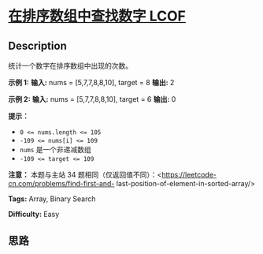 # [在排序数组中查找数字  LCOF][title]

## Description

统计一个数字在排序数组中出现的次数。

**示例 1:**
            **输入:** nums = [5,7,7,8,8,10], target = 8    **输出:** 2

**示例 2:**
            **输入:** nums = [5,7,7,8,8,10], target = 6    **输出:** 0

**提示：**

  * `0 <= nums.length <= 105`
  * `-109 <= nums[i] <= 109`
  * `nums` 是一个非递减数组
  * `-109 <= target <= 109`

**注意：** 本题与主站 34 题相同（仅返回值不同）：<https://leetcode-cn.com/problems/find-first-and-
last-position-of-element-in-sorted-array/>


**Tags:** Array, Binary Search

**Difficulty:** Easy

## 思路

[title]: https://leetcode-cn.com/problems/zai-pai-xu-shu-zu-zhong-cha-zhao-shu-zi-lcof
